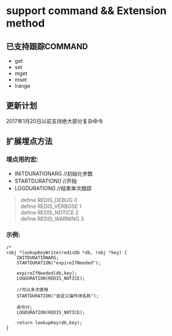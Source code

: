 # support command && Extension method

## 已支持跟踪COMMAND

* get
* set
* mget
* mset
* lrange

## 更新计划

2017年1月20日以前支持绝大部分复杂命令

## 扩展埋点方法

### 埋点用的宏:

* INITDURATIONARG		//初始化参数
* STARTDURATION()			//开始
* LOGDURATION()			//结束单次跟踪
> define REDIS_DEBUG 0<br>
> define REDIS_VERBOSE 1<br>
> define REDIS_NOTICE 2<br>
> define REDIS_WARNING 3<br>




### 示例:

```
/* 
robj *lookupKeyWrite(redisDb *db, robj *key) {
    INITDURATIONARG;
    STARTDURATION("expireIfNeeded");
    
    expireIfNeeded(db,key);
    LOGDURATION(REDIS_NOTICE);

    //可以多次使用
    STARTDURATION("自定义操作块名称");

    命令行;
    LOGDURATION(REDIS_NOTICE);

    return lookupKey(db,key);
}

```
